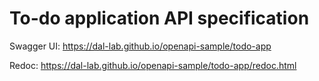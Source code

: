 # To-do application API specification

Swagger UI:
<https://dal-lab.github.io/openapi-sample/todo-app>

Redoc:
<https://dal-lab.github.io/openapi-sample/todo-app/redoc.html>
